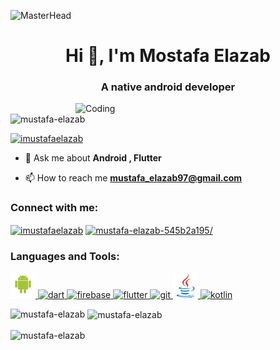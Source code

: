 ![MasterHead](https://1.bp.blogspot.com/-7A4WynwLsMw/XbBpCXG8fHI/AAAAAAAAMt4/uOa1bpLskYgrwGbllhSu2SDj_Mig8SXJQCLcBGAsYHQ/s1600/2000_600px.gif)
<h1 align="center">Hi 👋, I'm Mostafa Elazab</h1>
<h3 align="center">A native android developer </h3>
<img align="right" alt="Coding" width="400" src="https://cdn.dribbble.com/users/1162077/screenshots/3848914/programmer.gif">

<p align="left"> <img src="https://komarev.com/ghpvc/?username=mustafa-elazab&label=Profile%20views&color=0e75b6&style=flat" alt="mustafa-elazab" /> </p>

<p align="left"> <a href="https://twitter.com/imustafaelazab" target="blank"><img src="https://img.shields.io/twitter/follow/imustafaelazab?logo=twitter&style=for-the-badge" alt="imustafaelazab" /></a> </p>

- 💬 Ask me about **Android , Flutter**

- 📫 How to reach me **mustafa_elazab97@gmail.com**

<h3 align="left">Connect with me:</h3>
<p align="left">
<a href="https://twitter.com/imustafaelazab" target="blank"><img align="center" src="https://raw.githubusercontent.com/rahuldkjain/github-profile-readme-generator/master/src/images/icons/Social/twitter.svg" alt="imustafaelazab" height="30" width="40" /></a>
<a href="https://linkedin.com/in/mustafa-elazab-545b2a195/" target="blank"><img align="center" src="https://raw.githubusercontent.com/rahuldkjain/github-profile-readme-generator/master/src/images/icons/Social/linked-in-alt.svg" alt="mustafa-elazab-545b2a195/" height="30" width="40" /></a>
</p>

<h3 align="left">Languages and Tools:</h3>
<p align="left"> <a href="https://developer.android.com" target="_blank" rel="noreferrer"> <img src="https://raw.githubusercontent.com/devicons/devicon/master/icons/android/android-original-wordmark.svg" alt="android" width="40" height="40"/> </a> <a href="https://dart.dev" target="_blank" rel="noreferrer"> <img src="https://www.vectorlogo.zone/logos/dartlang/dartlang-icon.svg" alt="dart" width="40" height="40"/> </a> <a href="https://firebase.google.com/" target="_blank" rel="noreferrer"> <img src="https://www.vectorlogo.zone/logos/firebase/firebase-icon.svg" alt="firebase" width="40" height="40"/> </a> <a href="https://flutter.dev" target="_blank" rel="noreferrer"> <img src="https://www.vectorlogo.zone/logos/flutterio/flutterio-icon.svg" alt="flutter" width="40" height="40"/> </a> <a href="https://git-scm.com/" target="_blank" rel="noreferrer"> <img src="https://www.vectorlogo.zone/logos/git-scm/git-scm-icon.svg" alt="git" width="40" height="40"/> </a> <a href="https://www.java.com" target="_blank" rel="noreferrer"> <img src="https://raw.githubusercontent.com/devicons/devicon/master/icons/java/java-original.svg" alt="java" width="40" height="40"/> </a> <a href="https://kotlinlang.org" target="_blank" rel="noreferrer"> <img src="https://www.vectorlogo.zone/logos/kotlinlang/kotlinlang-icon.svg" alt="kotlin" width="40" height="40"/> </a> </p>

<p><img align="left" src="https://github-readme-stats.vercel.app/api/top-langs?username=mustafa-elazab&show_icons=true&locale=en&layout=compact" alt="mustafa-elazab" /></p>

<p>&nbsp;<img align="center" src="https://github-readme-stats.vercel.app/api?username=mustafa-elazab&show_icons=true&locale=en" alt="mustafa-elazab" /></p>

<p><img align="center" src="https://github-readme-streak-stats.herokuapp.com/?user=mustafa-elazab&" alt="mustafa-elazab" /></p>

